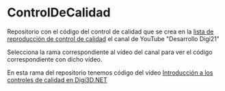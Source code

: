# ControlDeCalidad
Repositorio con el código del control de calidad que se crea en la [lista de reproducción de control de calidad](https://www.youtube.com/watch?v=Vc8b1zFaiEI&list=PLHWDPViP0lB2_B3g348oNJglCsf54L_Xd) el canal de YouTube "Desarrollo Digi21"

Selecciona la rama correspondiente al vídeo del canal para ver el código correspondiente con dicho vídeo.

En esta rama del repositorio tenemos código del vídeo [Introducción a los controles de calidad en Digi3D.NET](https://youtu.be/Vc8b1zFaiEI)
